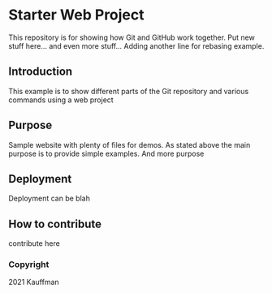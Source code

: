 # Starter Web Project

This repository is for showing how Git and GitHub work together. Put new stuff here... and even more stuff... Adding another line for 
rebasing example.

## Introduction
This example is to show different parts of the Git repository and various commands using a web project

## Purpose

Sample website with plenty of files for demos. As stated above the main purpose is to provide simple examples. And more purpose

## Deployment
Deployment can be blah

## How to contribute
contribute here

### Copyright
2021 Kauffman
